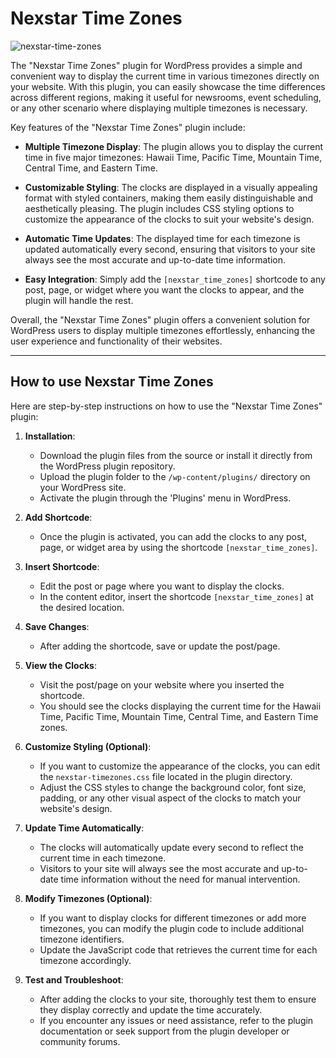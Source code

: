 # Nexstar Time Zones

![nexstar-time-zones](https://github.com/heliogoodbye/Nexstar-Time-Zones/assets/105381685/10daf98f-7a60-41c4-bf2e-6c467b1c0ecc)

The "Nexstar Time Zones" plugin for WordPress provides a simple and convenient way to display the current time in various timezones directly on your website. With this plugin, you can easily showcase the time differences across different regions, making it useful for newsrooms, event scheduling, or any other scenario where displaying multiple timezones is necessary.

Key features of the "Nexstar Time Zones" plugin include:

  - **Multiple Timezone Display**: The plugin allows you to display the current time in five major timezones: Hawaii Time, Pacific Time, Mountain Time, Central Time, and Eastern Time.

  - **Customizable Styling**: The clocks are displayed in a visually appealing format with styled containers, making them easily distinguishable and aesthetically pleasing. The plugin includes CSS styling options to customize the appearance of the clocks to suit your website's design.

  - **Automatic Time Updates**: The displayed time for each timezone is updated automatically every second, ensuring that visitors to your site always see the most accurate and up-to-date time information.

  - **Easy Integration**: Simply add the `[nexstar_time_zones]` shortcode to any post, page, or widget where you want the clocks to appear, and the plugin will handle the rest.

Overall, the "Nexstar Time Zones" plugin offers a convenient solution for WordPress users to display multiple timezones effortlessly, enhancing the user experience and functionality of their websites.

---

## How to use Nexstar Time Zones

Here are step-by-step instructions on how to use the "Nexstar Time Zones" plugin:

1. **Installation**:
   - Download the plugin files from the source or install it directly from the WordPress plugin repository.
   - Upload the plugin folder to the `/wp-content/plugins/` directory on your WordPress site.
   - Activate the plugin through the 'Plugins' menu in WordPress.

2. **Add Shortcode**:
   - Once the plugin is activated, you can add the clocks to any post, page, or widget area by using the shortcode `[nexstar_time_zones]`.

3. **Insert Shortcode**:
   - Edit the post or page where you want to display the clocks.
   - In the content editor, insert the shortcode `[nexstar_time_zones]` at the desired location.

4. **Save Changes**:
   - After adding the shortcode, save or update the post/page.

5. **View the Clocks**:
   - Visit the post/page on your website where you inserted the shortcode.
   - You should see the clocks displaying the current time for the Hawaii Time, Pacific Time, Mountain Time, Central Time, and Eastern Time zones.

6. **Customize Styling (Optional)**:
   - If you want to customize the appearance of the clocks, you can edit the `nexstar-timezones.css` file located in the plugin directory.
   - Adjust the CSS styles to change the background color, font size, padding, or any other visual aspect of the clocks to match your website's design.

7. **Update Time Automatically**:
   - The clocks will automatically update every second to reflect the current time in each timezone.
   - Visitors to your site will always see the most accurate and up-to-date time information without the need for manual intervention.

8. **Modify Timezones (Optional)**:
   - If you want to display clocks for different timezones or add more timezones, you can modify the plugin code to include additional timezone identifiers.
   - Update the JavaScript code that retrieves the current time for each timezone accordingly.

9. **Test and Troubleshoot**:
   - After adding the clocks to your site, thoroughly test them to ensure they display correctly and update the time accurately.
   - If you encounter any issues or need assistance, refer to the plugin documentation or seek support from the plugin developer or community forums.
